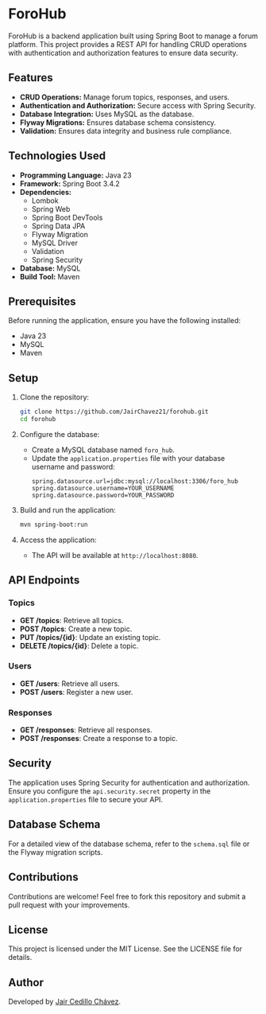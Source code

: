 # ForoHub

ForoHub is a backend application built using Spring Boot to manage a forum platform. This project provides a REST API for handling CRUD operations with authentication and authorization features to ensure data security.

## Features

- **CRUD Operations:** Manage forum topics, responses, and users.
- **Authentication and Authorization:** Secure access with Spring Security.
- **Database Integration:** Uses MySQL as the database.
- **Flyway Migrations:** Ensures database schema consistency.
- **Validation:** Ensures data integrity and business rule compliance.

## Technologies Used

- **Programming Language:** Java 23
- **Framework:** Spring Boot 3.4.2
- **Dependencies:**
  - Lombok
  - Spring Web
  - Spring Boot DevTools
  - Spring Data JPA
  - Flyway Migration
  - MySQL Driver
  - Validation
  - Spring Security
- **Database:** MySQL
- **Build Tool:** Maven

## Prerequisites

Before running the application, ensure you have the following installed:

- Java 23
- MySQL
- Maven

## Setup

1. Clone the repository:
   ```bash
   git clone https://github.com/JairChavez21/forohub.git
   cd forohub
   ```

2. Configure the database:
   - Create a MySQL database named `foro_hub`.
   - Update the `application.properties` file with your database username and password:
     ```properties
     spring.datasource.url=jdbc:mysql://localhost:3306/foro_hub
     spring.datasource.username=YOUR_USERNAME
     spring.datasource.password=YOUR_PASSWORD
     ```

3. Build and run the application:
   ```bash
   mvn spring-boot:run
   ```

4. Access the application:
   - The API will be available at `http://localhost:8080`.

## API Endpoints

### Topics
- **GET /topics**: Retrieve all topics.
- **POST /topics**: Create a new topic.
- **PUT /topics/{id}**: Update an existing topic.
- **DELETE /topics/{id}**: Delete a topic.

### Users
- **GET /users**: Retrieve all users.
- **POST /users**: Register a new user.

### Responses
- **GET /responses**: Retrieve all responses.
- **POST /responses**: Create a response to a topic.

## Security

The application uses Spring Security for authentication and authorization. Ensure you configure the `api.security.secret` property in the `application.properties` file to secure your API.

## Database Schema

For a detailed view of the database schema, refer to the `schema.sql` file or the Flyway migration scripts.

## Contributions

Contributions are welcome! Feel free to fork this repository and submit a pull request with your improvements.

## License

This project is licensed under the MIT License. See the LICENSE file for details.

## Author

Developed by [Jair Cedillo Chávez](https://github.com/JairChavez21).
